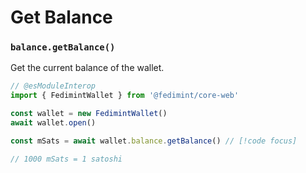 # Get Balance

### `balance.getBalance()`

Get the current balance of the wallet.

```ts twoslash
// @esModuleInterop
import { FedimintWallet } from '@fedimint/core-web'

const wallet = new FedimintWallet()
await wallet.open()

const mSats = await wallet.balance.getBalance() // [!code focus]

// 1000 mSats = 1 satoshi
```
